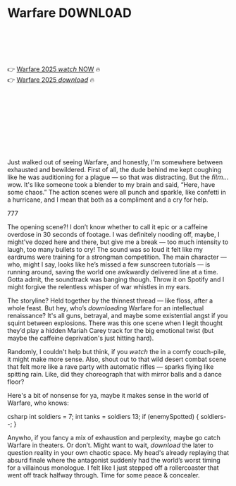 # Warfare D0WNL0AD

<br><br><br><br>


👉 <a href="https://Alcidess-mindfancrealmro1988.github.io/bwbaxmdzbi/">Warfare 2025 𝘸𝘢𝘵𝘤𝘩 NOW</a> 🔥
<br>
👉 <a href="https://Alcidess-mindfancrealmro1988.github.io/bwbaxmdzbi/">Warfare 2025 𝘥𝘰𝘸𝘯𝘭𝘰𝘢𝘥</a> 🔥


<br><br><br><br><br><br><br><br>


Just walked out of seeing Warfare, and honestly, I'm somewhere between exhausted and bewildered. First of all, the dude behind me kept coughing like he was auditioning for a plague   — so that was distracting. But the 𝘧𝘪𝘭𝘮... wow. It's like someone took a blender to my brain and said, “Here, have some chaos.” The action scenes were all punch and sparkle, like confetti in a hurricane, and I mean that both as a compliment and a cry for help. 

777 

The opening scene?! I don’t know whether to call it epic or a caffeine overdose in 30 seconds of footage. I was definitely nooding off, maybe, I might've dozed here and there, but give me a break — too much intensity to laugh, too many bullets to cry! The sound was so loud it felt like my eardrums were training for a strongman competition. The main character — who, might I say, looks like he’s missed a few sunscreen tutorials — is running around, saving the world one awkwardly delivered line at a time. Gotta admit, the soundtrack was banging though. Throw it on Spotify and I might forgive the relentless whisper of war whistles in my ears. 

The storyline? Held together by the thinnest thread — like floss, after a whole feast. But hey, who’s 𝘥𝘰𝘸𝘯𝘭𝘰𝘢𝘥ing Warfare for an intellectual renaissance? It's all guns, betrayal, and maybe some existential angst if you squint between explosions. There was this one scene when I legit thought they’d play a hidden Mariah Carey track for the big emotional twist (but maybe the caffeine deprivation's just hitting hard). 

Randomly, I couldn't help but think, if you 𝘸𝘢𝘵𝘤𝘩 the   in a comfy couch-pile, it might make more sense. Also, shout out to that wild desert combat scene that felt more like a rave party with automatic rifles — sparks flying like spitting rain. Like, did they choreograph that with mirror balls and a dance floor? 

Here's a bit of nonsense for ya, maybe it makes sense in the world of Warfare, who knows: 

csharp
int soldiers = 7;
int tanks = soldiers  13;
if (enemySpotted)
{
    soldiers--;
}


Anywho, if you fancy a mix of exhaustion and perplexity, maybe go catch Warfare in theaters. Or don’t. Might want to wait, 𝘥𝘰𝘸𝘯𝘭𝘰𝘢𝘥 the   later to question reality in your own chaotic space. My head's already replaying that absurd finale where the antagonist suddenly had the world’s worst timing for a villainous monologue. I felt like I just stepped off a rollercoaster that went off track halfway through. Time for some peace & concealer.

